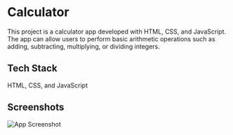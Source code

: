 
# Calculator

This project is a calculator app developed with HTML, CSS, and JavaScript. The app can allow users to perform basic arithmetic operations such as adding, subtracting, multiplying, or dividing integers.

## Tech Stack

HTML, CSS, and JavaScript


## Screenshots

![App Screenshot](https://codewithchade.com/wp-content/uploads/2023/10/Web-capture_16-10-2023_125558_.jpeg)
